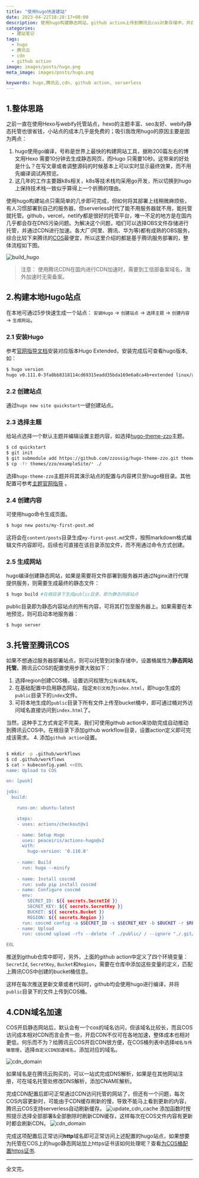 ```yaml
---
title: "使用hugo快速建站"
date: 2023-04-22T18:28:17+08:00
description: 使用hugo构建静态网站，github action上传到腾讯云cos对象存储中，并自动更新触发CDN更新。
categories: 
  - 建站笔记
tags: 
  - hugo
  - 腾讯云
  - cdn
  - github action
image: images/posts/hugo.png
meta_image: images/posts/hugo.png

keywords: hugo,腾讯云,cdn, github action, serverless
---
```


## 1.整体思路

之前一直在使用Hexo与webify托管站点，hexo的主题丰富、seo友好、webify静态托管也很省钱，小站点的成本几乎是免费的；吸引我改用hugo的原因主要是因为两点：

1. hugo使用go编译，号称是世界上最快的构建网站工具，据称200篇左右的博文用Hexo 需要10分钟去生成静态网页，而Hugo 只需要10秒。这带来的好处是什么？在写文章或者调整源码的时候基本上可以实时显示最终效果，而不用先编译调试再预览。
2. 这几年的工作主要跟k8s相关，k8s等技术栈均采用go开发，所以切换到hugo上保持技术栈一致似乎算得上一个折腾的理由。

使用hugo构建站点只需简单的几步即可完成，但如何将其部署上线稍微麻烦些，有人习惯部署到自己的服务器，但serverless时代了能不用服务器就不用，能托管就托管。github，vercel，netlify都是很好的托管平台，唯一不足的地方是在国内几乎都会存在DNS污染问题。为解决这个问题，咱们可以选择OBS文件存储进行托管，并通过CDN进行加速。各大厂(阿里、腾讯、华为等)都有成熟的OBS服务，综合比较下来腾讯的[COS](https://cloud.tencent.com/document/product/436)最便宜，所以这里介绍的都是基于腾讯服务部署的，整体流程如下图。

![build_hugo](/images/posts/build_site_with_hugo.png)

>注意： 使用腾讯CDN在国内进行CDN加速时，需要到工信部备案域名，海外加速时无需备案。

## 2.构建本地Hugo站点

在本地可通过5步快速生成一个站点： `安装Hugo` -> `创建站点` -> `选择主题` -> `创建内容` -> `生成网站`。

### 2.1 安装Hugo

参考[官网指导文档](https://gohugo.io/installation/)安装对应版本Hugo Extended，安装完成后可查看hugo版本,如：
```bash
$ hugo version
hugo v0.111.0-3fa8bb8318114cd69315eadd35bda169e6a8ca4b+extended linux/amd64 BuildDate=2023-03-01T20:57:44Z VendorInfo=gohugoio
```

### 2.2 创建站点

通过`hugo new site quickstart`一键创建站点。

### 2.3 选择主题

给站点选择一个默认主题并编辑设置主题内容，如选择[hugo-theme-zzo](https://github.com/zzossig/hugo-theme-zzo)主题。
```bash
$ cd quickstart
$ git init
$ git submodule add https://github.com/zzossig/hugo-theme-zzo.git themes/zzo
$ cp -fr themes/zzo/exampleSite/* ./ 
```
选择`hugo-theme-zzo`主题并将其演示站点的配置与内容拷贝至hugo根目录。其他配置可参考[主题官网指导](https://zzo-docs.vercel.app/zzo/configuration/configfiles/) 。

### 2.4 创建内容

可使用hugo命令生成页面。
```bash
$ hugo new posts/my-first-post.md
```
这将会在`content/posts`目录生成`my-first-post.md`文件，按照markdown格式编辑文件内容即可。后续也可直接在该目录添加文件，而不用通过命令方式创建。

### 2.5 生成网站

hugo编译创建静态网站，如果是需要将文件部署到服务器并通过Nginx进行代理提供服务，则需要生成最终的静态文件：
```bash
$ hugo build #在根目录下生成public目录，即为静态内容站点
```
public目录即为静态内容站点的所有内容，可将其打包至服务器上。如果需要在本地预览，则可启动本地服务器：
```bash
$ hugo server
```

## 3.托管至腾讯COS
如果不想通过服务器部署站点，则可以托管到对象存储中，设置桶属性为**静态网站托管**。腾讯云COS的配置使用步骤大致如下：

1. 选择region创建COS桶，设置访问权限为`公有读私有写`。
2. 在基础配置中启用静态网站，指定`索引文档`为`index.html`，即hugo生成的`public`目录下的`index`文件。
3. 可将本地生成的`public`目录下所有文件上传至bucket桶中，即可通过桶对外访问域名直接访问到`index.html`了。

当然，这种手工方式肯定不完美，我们可使用github action来协助完成自动推动到腾讯云COS中。在根目录下添加github workflow目录，设置action定义即可完成该需求。
4. 添加`github action`设置。
```bash

$ mkdir -p .github/workflows
$ cd .github/workflows
$ cat > kubeconfig.yaml <<EOL
name: Upload to COS

on: [push]

jobs:
  build:

    runs-on: ubuntu-latest

    steps:
    - uses: actions/checkout@v1

    - name: Setup Hugo
      uses: peaceiris/actions-hugo@v2
      with:
        hugo-version: '0.110.0'
      
    - name: Build
      run: hugo --minify
    
    - name: Install coscmd
      run: sudo pip install coscmd
    - name: Configure coscmd
      env:
        SECRET_ID: ${{ secrets.SecretId }}
        SECRET_KEY: ${{ secrets.SecretKey }}
        BUCKET: ${{ secrets.Bucket }}
        REGION: ${{ secrets.Region }}
      run: coscmd config -a $SECRET_ID -s $SECRET_KEY -b $BUCKET -r $REGION
    - name: Upload
      run: coscmd upload -rfs --delete -f ./public/ / --ignore "./.git/*"

EOL

```
推送到github仓库中即可，另外，上面的github action中定义了四个环境变量：`SecretId`, `SecretKey`, `Bucket`和`Region`，需要在仓库中添加这些变量的定义，匹配上腾讯COS中创建的bucket桶信息。

这样在每次推送更新文章或者代码时，github均会使用hugo进行编译，并将`public`目录下的文件上传到COS桶。


## 4.CDN域名加速

COS开启静态网站后，默认会有一个cos的域名访问，但该域名比较长，而且COS访问成本相对CDN而言会贵一些，开启CDN不仅可在各地加速，整体成本也相对更低，何乐而不为？给腾讯云COS开启CDN很方便，在COS桶列表中选择`域名与传输管理`，选择`自定义CDN加速域名`，添加对应的域名。

![cdn_domain](/images/posts/cdn_domain.png)

如果域名是在腾讯云购买的，可以一站式完成DNS解析，如果是在其他网站注册，可在域名托管处修改DNS解析，添加CNAME解析。

完成CDN配置后即可正常通过CDN访问托管的网站了，但还有一个问题，每次COS内容更新时，可能由于CDN缓存刷新的慢，导致不能马上看到更新的内容，腾讯云COS支持serverless自动刷新缓存。
![update_cdn_cache](/images/posts/update_cdn_cache.png)
添加函数时按照提示选择全部部署&全部删除时刷新CDN缓存，这样每次在COS文件内容有更新时都会刷新CDN。
![cdn_domain](/images/posts/refresh_cdn_2.png)

完成这项配置后正常访问**http**域名即可正常访问上述配置的hugo站点，如果想要为托管在COS上的hugo静态网站加上https证书该如何处理呢？查看[为COS桶配置https证书](/posts/add-https-for-cos).

---
全文完。